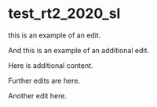 # test_rt2_2020_sl

this is an example of an edit.

And this is an example of an additional edit.

Here is additional content.

Further edits are here.

Another edit here.
